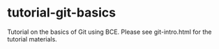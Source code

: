 # tutorial-git-basics
Tutorial on the basics of Git using BCE. Please see git-intro.html for the tutorial materials.

